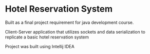 # Hotel Reservation System
Built as a final project requirement for java development course.

Client-Server application that utilizes sockets and data serialization to replicate a basic hotel reservation system

Project was built using Intellij IDEA
